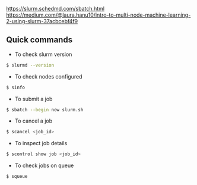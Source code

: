 https://slurm.schedmd.com/sbatch.html
https://medium.com/@laura.hanu10/intro-to-multi-node-machine-learning-2-using-slurm-37acbcebf4f9

## Quick commands

- To check slurm version
```bash
$ slurmd --version
```
- To check nodes configured
```bash
$ sinfo
```
- To submit a job
```bash
$ sbatch --begin now slurm.sh
```
- To cancel a job
```bash
$ scancel <job_id>
```
- To inspect job details
```bash
$ scontrol show job <job_id>
```
- To check jobs on queue
```bash
$ squeue
```